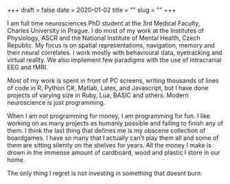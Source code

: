+++ 
draft = false
date = 2020-01-02
title = ""
slug = ""
+++

I am full time neurosciences PhD student at the 3rd Medical Faculty, Charles University in Prague. I do most of my work at the Institutes of Physiology, ASCR and the National Institute of Mental Health, Czech Republic. My focus is on spatial representations, navigation, memory and their neural correlates. I work mostly with behavioural data, eyetracking and virtual reality. We also implement few paradigms with the use of intracranial EEG and fMRI.

Most of my work is spent in front of PC screens, writing thousands of lines of code in R, Python C#, Matlab, Latex, and Javascript, but I have done projects of varying size in Ruby, Lua, BASIC and others. Modern neuroscience is just programming.

When I am not programming for money, I am programming for fun. I like working on as many projects as humanly possible and failing to finish any of them. I think the last thing that defines me is my obscene collection of boardgames. I have so many that I actually can't play them all and some of them are sitting silently on the shelves for years. All the money I make is drown in the immense amount of cardboard, wood and plastic I store in our home.

The only thing I regret is not investing in something that doesnt burn.